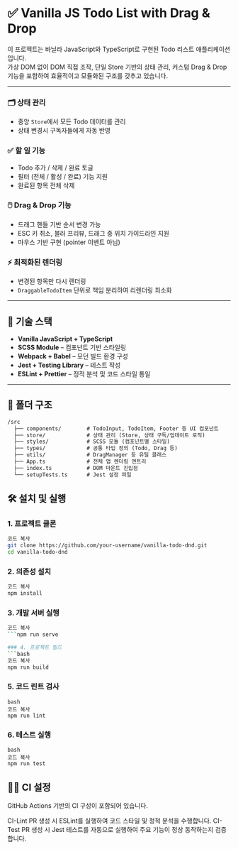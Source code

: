 # ✅ Vanilla JS Todo List with Drag & Drop

이 프로젝트는 바닐라 JavaScript와 TypeScript로 구현된 Todo 리스트 애플리케이션입니다.  
가상 DOM 없이 DOM 직접 조작, 단일 Store 기반의 상태 관리, 커스텀 Drag & Drop 기능을 포함하여 효율적이고 모듈화된 구조를 갖추고 있습니다.

---

### 🗂️ 상태 관리
- 중앙 `Store`에서 모든 Todo 데이터를 관리
- 상태 변경시 구독자들에게 자동 반영

### ✅ 할 일 기능
- Todo 추가 / 삭제 / 완료 토글
- 필터 (전체 / 활성 / 완료) 기능 지원
- 완료된 항목 전체 삭제

### 🖱️ Drag & Drop 기능
- 드래그 핸들 기반 순서 변경 가능
- ESC 키 취소, 블러 프리뷰, 드래그 중 위치 가이드라인 지원
- 마우스 기반 구현 (pointer 이벤트 아님)

### ⚡ 최적화된 렌더링
- 변경된 항목만 다시 렌더링
- `DraggableTodoItem` 단위로 책임 분리하여 리렌더링 최소화

---

## 🧱 기술 스택

- **Vanilla JavaScript + TypeScript**
- **SCSS Module** – 컴포넌트 기반 스타일링
- **Webpack + Babel** – 모던 빌드 환경 구성
- **Jest + Testing Library** – 테스트 작성
- **ESLint + Prettier** – 정적 분석 및 코드 스타일 통일

---

## 📁 폴더 구조

```txt
/src
  ├── components/        # TodoInput, TodoItem, Footer 등 UI 컴포넌트
  ├── store/             # 상태 관리 (Store, 상태 구독/업데이트 로직)
  ├── styles/            # SCSS 모듈 (컴포넌트별 스타일)
  ├── types/             # 공통 타입 정의 (Todo, Drag 등)
  ├── utils/             # DragManager 등 유틸 클래스
  ├── App.ts             # 전체 앱 렌더링 엔트리
  ├── index.ts           # DOM 마운트 진입점
  └── setupTests.ts      # Jest 설정 파일
```


## 🛠 설치 및 실행
### 1. 프로젝트 클론
```bash
코드 복사
git clone https://github.com/your-username/vanilla-todo-dnd.git
cd vanilla-todo-dnd
```

### 2. 의존성 설치
```bash
코드 복사
npm install
```
### 3. 개발 서버 실행
```bash
코드 복사
```npm run serve

### 4. 프로젝트 빌드
```bash
코드 복사
npm run build
```

### 5. 코드 린트 검사
```
bash
코드 복사
npm run lint
```

### 6. 테스트 실행
```
bash
코드 복사
npm run test
```
## 🧑‍💻 CI 설정
GitHub Actions 기반의 CI 구성이 포함되어 있습니다.

CI-Lint
PR 생성 시 ESLint를 실행하여 코드 스타일 및 정적 분석을 수행합니다.
CI-Test
PR 생성 시 Jest 테스트를 자동으로 실행하여 주요 기능이 정상 동작하는지 검증합니다.
